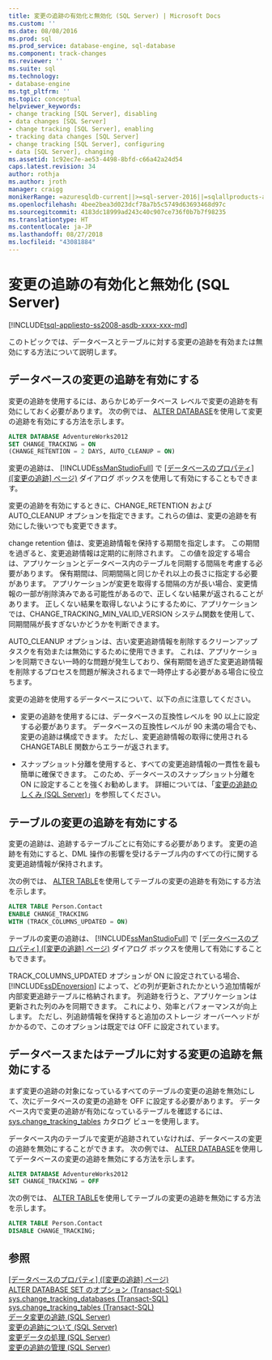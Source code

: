 ```yaml
---
title: 変更の追跡の有効化と無効化 (SQL Server) | Microsoft Docs
ms.custom: ''
ms.date: 08/08/2016
ms.prod: sql
ms.prod_service: database-engine, sql-database
ms.component: track-changes
ms.reviewer: ''
ms.suite: sql
ms.technology:
- database-engine
ms.tgt_pltfrm: ''
ms.topic: conceptual
helpviewer_keywords:
- change tracking [SQL Server], disabling
- data changes [SQL Server]
- change tracking [SQL Server], enabling
- tracking data changes [SQL Server]
- change tracking [SQL Server], configuring
- data [SQL Server], changing
ms.assetid: 1c92ec7e-ae53-4498-8bfd-c66a42a24d54
caps.latest.revision: 34
author: rothja
ms.author: jroth
manager: craigg
monikerRange: =azuresqldb-current||>=sql-server-2016||=sqlallproducts-allversions||>=sql-server-linux-2017||=azuresqldb-mi-current
ms.openlocfilehash: 4bee2bea3d023dcf78a7b5c5749d63693468d97c
ms.sourcegitcommit: 4183dc18999ad243c40c907ce736f0b7b7f98235
ms.translationtype: HT
ms.contentlocale: ja-JP
ms.lasthandoff: 08/27/2018
ms.locfileid: "43081884"
---
```

# <a name="enable-and-disable-change-tracking-sql-server"></a>変更の追跡の有効化と無効化 (SQL Server)
[!INCLUDE[tsql-appliesto-ss2008-asdb-xxxx-xxx-md](../../includes/tsql-appliesto-ss2008-asdb-xxxx-xxx-md.md)]

  このトピックでは、データベースとテーブルに対する変更の追跡を有効または無効にする方法について説明します。  
  
## <a name="enable-change-tracking-for-a-database"></a>データベースの変更の追跡を有効にする  
 変更の追跡を使用するには、あらかじめデータベース レベルで変更の追跡を有効にしておく必要があります。 次の例では、 [ALTER DATABASE](../../t-sql/statements/alter-database-transact-sql-set-options.md)を使用して変更の追跡を有効にする方法を示します。  
  
```sql  
ALTER DATABASE AdventureWorks2012  
SET CHANGE_TRACKING = ON  
(CHANGE_RETENTION = 2 DAYS, AUTO_CLEANUP = ON)  
```  
  
 変更の追跡は、 [!INCLUDE[ssManStudioFull](../../includes/ssmanstudiofull-md.md)] で [[データベースのプロパティ] &#40;[変更の追跡] ページ&#41;](../../relational-databases/databases/database-properties-changetracking-page.md) ダイアログ ボックスを使用して有効にすることもできます。  
  
 変更の追跡を有効にするときに、CHANGE_RETENTION および AUTO_CLEANUP オプションを指定できます。これらの値は、変更の追跡を有効にした後いつでも変更できます。  
  
 change retention 値は、変更追跡情報を保持する期間を指定します。 この期間を過ぎると、変更追跡情報は定期的に削除されます。 この値を設定する場合は、アプリケーションとデータベース内のテーブルを同期する間隔を考慮する必要があります。 保有期間は、同期間隔と同じかそれ以上の長さに指定する必要があります。 アプリケーションが変更を取得する間隔の方が長い場合、変更情報の一部が削除済みである可能性があるので、正しくない結果が返されることがあります。 正しくない結果を取得しないようにするために、アプリケーションでは、CHANGE_TRACKING_MIN_VALID_VERSION システム関数を使用して、同期間隔が長すぎないかどうかを判断できます。  
  
 AUTO_CLEANUP オプションは、古い変更追跡情報を削除するクリーンアップ タスクを有効または無効にするために使用できます。 これは、アプリケーションを同期できない一時的な問題が発生しており、保有期間を過ぎた変更追跡情報を削除するプロセスを問題が解決されるまで一時停止する必要がある場合に役立ちます。  
  
 変更の追跡を使用するデータベースについて、以下の点に注意してください。  
  
-   変更の追跡を使用するには、データベースの互換性レベルを 90 以上に設定する必要があります。 データベースの互換性レベルが 90 未満の場合でも、変更の追跡は構成できます。 ただし、変更追跡情報の取得に使用される CHANGETABLE 関数からエラーが返されます。  
  
-   スナップショット分離を使用すると、すべての変更追跡情報の一貫性を最も簡単に確保できます。 このため、データベースのスナップショット分離を ON に設定することを強くお勧めします。 詳細については、「[変更の追跡のしくみ &#40;SQL Server&#41;](../../relational-databases/track-changes/work-with-change-tracking-sql-server.md)」を参照してください。  
  
## <a name="enable-change-tracking-for-a-table"></a>テーブルの変更の追跡を有効にする  
 変更の追跡は、追跡するテーブルごとに有効にする必要があります。 変更の追跡を有効にすると、DML 操作の影響を受けるテーブル内のすべての行に関する変更追跡情報が保持されます。  
  
 次の例では、 [ALTER TABLE](../../t-sql/statements/alter-table-transact-sql.md)を使用してテーブルの変更の追跡を有効にする方法を示します。  
  
```sql  
ALTER TABLE Person.Contact  
ENABLE CHANGE_TRACKING  
WITH (TRACK_COLUMNS_UPDATED = ON)  
```  
  
 テーブルの変更の追跡は、 [!INCLUDE[ssManStudioFull](../../includes/ssmanstudiofull-md.md)] で [[データベースのプロパティ] &#40;[変更の追跡] ページ&#41;](../../relational-databases/databases/database-properties-changetracking-page.md) ダイアログ ボックスを使用して有効にすることもできます。  
  
 TRACK_COLUMNS_UPDATED オプションが ON に設定されている場合、 [!INCLUDE[ssDEnoversion](../../includes/ssdenoversion-md.md)] によって、どの列が更新されたかという追加情報が内部変更追跡テーブルに格納されます。 列追跡を行うと、アプリケーションは更新された列のみを同期できます。 これにより、効率とパフォーマンスが向上します。 ただし、列追跡情報を保持すると追加のストレージ オーバーヘッドがかかるので、このオプションは既定では OFF に設定されています。  
  
## <a name="disable-change-tracking-for-a-database-or-table"></a>データベースまたはテーブルに対する変更の追跡を無効にする  
 まず変更の追跡の対象になっているすべてのテーブルの変更の追跡を無効にして、次にデータベースの変更の追跡を OFF に設定する必要があります。 データベース内で変更の追跡が有効になっているテーブルを確認するには、 [sys.change_tracking_tables](../../relational-databases/system-catalog-views/change-tracking-catalog-views-sys-change-tracking-tables.md) カタログ ビューを使用します。  
  
 データベース内のテーブルで変更が追跡されていなければ、データベースの変更の追跡を無効にすることができます。 次の例では、 [ALTER DATABASE](../../t-sql/statements/alter-database-transact-sql-set-options.md)を使用してデータベースの変更の追跡を無効にする方法を示します。  
  
```sql  
ALTER DATABASE AdventureWorks2012  
SET CHANGE_TRACKING = OFF  
```  
  
 次の例では、 [ALTER TABLE](../../t-sql/statements/alter-table-transact-sql.md)を使用してテーブルの変更の追跡を無効にする方法を示します。  
  
```sql  
ALTER TABLE Person.Contact  
DISABLE CHANGE_TRACKING;  
```  
  
## <a name="see-also"></a>参照  
 [[データベースのプロパティ] &#40;[変更の追跡] ページ&#41;](../../relational-databases/databases/database-properties-changetracking-page.md)   
 [ALTER DATABASE SET のオプション &#40;Transact-SQL&#41;](../../t-sql/statements/alter-database-transact-sql-set-options.md)   
 [sys.change_tracking_databases &#40;Transact-SQL&#41;](../../relational-databases/system-catalog-views/change-tracking-catalog-views-sys-change-tracking-databases.md)   
 [sys.change_tracking_tables &#40;Transact-SQL&#41;](../../relational-databases/system-catalog-views/change-tracking-catalog-views-sys-change-tracking-tables.md)   
 [データ変更の追跡 &#40;SQL Server&#41;](../../relational-databases/track-changes/track-data-changes-sql-server.md)   
 [変更の追跡について &#40;SQL Server&#41;](../../relational-databases/track-changes/about-change-tracking-sql-server.md)   
 [変更データの処理 &#40;SQL Server&#41;](../../relational-databases/track-changes/work-with-change-data-sql-server.md)   
 [変更の追跡の管理 &#40;SQL Server&#41;](../../relational-databases/track-changes/manage-change-tracking-sql-server.md)  
  
  
